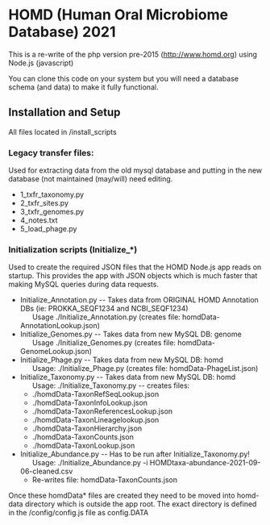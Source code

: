 # HOMD (Human Oral Microbiome Database)  2021

This is a re-write of the php version pre-2015  (http://www.homd.org) using Node.js (javascript)

You can clone this code on your system but you will need a database schema (and data)
to make it fully functional.

## Installation and Setup
All files located in /install_scripts

### Legacy transfer files:
Used for extracting data from the old mysql database and putting in the new database (not maintained (may/will) need editing.
- 1_txfr_taxonomy.py	
- 2_txfr_sites.py		
- 3_txfr_genomes.py		
- 4_notes.txt	
- 5_load_phage.py

### Initialization scripts (Initialize_*)
Used to create the required JSON files that the HOMD Node.js app reads on startup.
This provides the app with JSON objects which is much faster that making MySQL queries during data requests.

- Initialize_Annotation.py -- Takes data from ORIGINAL HOMD Annotation DBs (ie: PROKKA_SEQF1234 and NCBI_SEQF1234) \
&nbsp;&nbsp;&nbsp;&nbsp;&nbsp;&nbsp;Usage ./Initialize_Annotation.py  (creates file: homdData-AnnotationLookup.json)
- Initialize_Genomes.py -- Takes data from new MySQL DB: genome \
&nbsp;&nbsp;&nbsp;&nbsp;&nbsp;&nbsp;Usage ./Initialize_Genomes.py (creates file: homdData-GenomeLookup.json)
- Initialize_Phage.py -- Takes data from new MySQL DB: homd \
&nbsp;&nbsp;&nbsp;&nbsp;&nbsp;&nbsp;Usage: ./Initialize_Phage.py (creates file: homdData-PhageList.json)
- Initialize_Taxonomy.py -- Takes data from new MySQL DB: homd \
&nbsp;&nbsp;&nbsp;&nbsp;&nbsp;&nbsp;Usage: ./Initialize_Taxonomy.py -- creates files:
  - ./homdData-TaxonRefSeqLookup.json
  - ./homdData-TaxonInfoLookup.json
  - ./homdData-TaxonReferencesLookup.json
  - ./homdData-TaxonLineagelookup.json
  - ./homdData-TaxonHierarchy.json
  - ./homdData-TaxonCounts.json
  - ./homdData-TaxonLookup.json
- Initialize_Abundance.py -- Has to be run after Initialize_Taxonomy.py! \
&nbsp;&nbsp;&nbsp;&nbsp;&nbsp;&nbsp;Usage: ./Initialize_Abundance.py -i HOMDtaxa-abundance-2021-09-06-cleaned.csv 
  - Re-writes file: homdData-TaxonCounts.json

Once these homdData* files are created they need to be moved into homd-data directory which is outside the app root.
The exact directory is defined in the /config/config.js file as config.DATA

